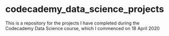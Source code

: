 # codecademy_data_science_projects
 This is a repository for the projects I have completed during the Codecademy Data Science course, which I commenced on 18 April 2020
